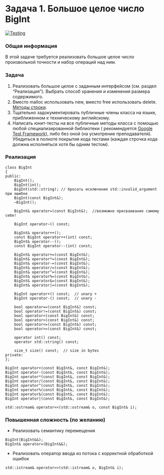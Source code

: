 # Задача 1. Большое целое число BigInt

[![Testing](https://github.com/ptrvsrg/NSU-OOP-CXX-BigInt/actions/workflows/cmake.yml/badge.svg)](https://github.com/ptrvsrg/NSU-OOP-CXX-BigInt/actions/workflows/cmake.yml)

### Общая информация

В этой задаче требуется реализовать большое целое число произвольной точности и набор операций над ним.

### Задача

1. Реализовать большое целое с заданным интерфейсом (см. раздел “Реализация”). Выбрать способ хранения и изменения
   размера содержимого.
1. Вместо malloc использовать new, вместо free использовать
   delete. [Методы строки](https://en.cppreference.com/w/cpp/string/basic_string).
1. Тщательно задокументировать публичные члены класса на языке, приближенном к техническому английскому.
2. Написать юнит-тесты на все публичные методы класса с помощью любой специализированной библиотеки (
   рекомендуется [Google Test Framework](http://code.google.com/p/googletest/)), либо без оной (на усмотрение
   преподавателя). Убедиться в полноте покрытия кода тестами (каждая строчка кода должна исполняться хотя бы одним
   тестом).

### Реализация

<pre><code>class BigInt 
{
public:
    BigInt();
    BigInt(int);
    BigInt(std::string); // бросать исключение std::invalid_argument при ошибке
    BigInt(const BigInt&);
    ~BigInt();

    BigInt& operator=(const BigInt&);  //возможно присваивание самому себе!

    BigInt operator~() const;

    BigInt& operator++();
    const BigInt operator++(int) const;
    BigInt& operator--();
    const BigInt operator--(int) const;

    BigInt& operator+=(const BigInt&);
    BigInt& operator*=(const BigInt&);
    BigInt& operator-=(const BigInt&);
    BigInt& operator/=(const BigInt&);
    BigInt& operator^=(const BigInt&);
    BigInt& operator%=(const BigInt&);
    BigInt& operator&=(const BigInt&);
    BigInt& operator|=(const BigInt&);

    BigInt operator+() const;  // unary +
    BigInt operator-() const;  // unary -

    bool operator==(const BigInt&) const;
    bool operator!=(const BigInt&) const;
    bool operator<(const BigInt&) const;
    bool operator>(const BigInt&) const;
    bool operator<=(const BigInt&) const;
    bool operator>=(const BigInt&) const;

    operator int() const;
    operator std::string() const;

    size_t size() const;  // size in bytes
private:
};

BigInt operator+(const BigInt&, const BigInt&);
BigInt operator-(const BigInt&, const BigInt&);
BigInt operator*(const BigInt&, const BigInt&);
BigInt operator/(const BigInt&, const BigInt&);
BigInt operator^(const BigInt&, const BigInt&);
BigInt operator%(const BigInt&, const BigInt&);
BigInt operator&(const BigInt&, const BigInt&);
BigInt operator|(const BigInt&, const BigInt&);

std::ostream& operator<<(std::ostream& o, const BigInt& i);
</code></pre>

### Повышенная сложность (по желанию)

+ Реализовать семантику перемещения

<pre><code>BigInt(BigInt&&); 
BigInt& operator=(BigInt&&);
</code></pre>

+ Реализовать оператор ввода из потока с корректной обработкой ошибок

<pre><code>std::istream& operator>>(std::istream& o, BigInt& i);
</code></pre>
